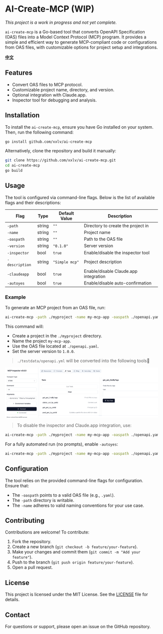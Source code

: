 # AI-Create-MCP (WIP)

_This project is a work in progress and not yet complete._

`ai-create-mcp` is a Go-based tool that converts OpenAPI Specification (OAS) files into a Model Context Protocol (MCP) program. It provides a simple and efficient way to generate MCP-compliant code or configurations from OAS files, with customizable options for project setup and integrations.

**[中文](README-zh.md)**

## Features

- Convert OAS files to MCP protocol.
- Customizable project name, directory, and version.
- Optional integration with Claude.app.
- Inspector tool for debugging and analysis.

## Installation

To install the `ai-create-mcp`, ensure you have Go installed on your system. Then, run the following command:

```bash
go install github.com/xxlv/ai-create-mcp
```

Alternatively, clone the repository and build it manually:

```bash
git clone https://github.com/xxlv/ai-create-mcp.git
cd ai-create-mcp
go build
```

## Usage

The tool is configured via command-line flags. Below is the list of available flags and their descriptions:

| Flag           | Type   | Default Value  | Description                           |
| -------------- | ------ | -------------- | ------------------------------------- |
| `-path`        | string | `""`           | Directory to create the project in    |
| `-name`        | string | `""`           | Project name                          |
| `-oaspath`     | string | `""`           | Path to the OAS file                  |
| `-version`     | string | `"0.1.0"`      | Server version                        |
| `-inspector`   | bool   | `true`         | Enable/disable the inspector tool     |
| `-description` | string | `"Simple mcp"` | Project description                   |
| `-claudeapp`   | bool   | `true`         | Enable/disable Claude.app integration |
| `-autoyes`     | bool   | `true`         | Enable/disable auto-confirmation      |

### Example

To generate an MCP project from an OAS file, run:

```bash
ai-create-mcp -path ./myproject -name my-mcp-app -oaspath ./openapi.yaml -version 1.0.0
```

This command will:

- Create a project in the `./myproject` directory.
- Name the project `my-mcp-app`.
- Use the OAS file located at `./openapi.yaml`.
- Set the server version to `1.0.0`.

> `./testdata/openapi.yml` will be converted into the following tools🔧

![inspector](./docs/inspector.png)

> To disable the inspector and Claude.app integration, use:

```bash
ai-create-mcp -path ./myproject -name my-mcp-app -oaspath ./openapi.yaml -inspector=false -claudeapp=false
```

For a fully automated run (no prompts), enable `-autoyes`:

```bash
ai-create-mcp -path ./myproject -name my-mcp-app -oaspath ./openapi.yaml -autoyes
```

## Configuration

The tool relies on the provided command-line flags for configuration. Ensure that:

- The `-oaspath` points to a valid OAS file (e.g., `.yaml`).
- The `-path` directory is writable.
- The `-name` adheres to valid naming conventions for your use case.

## Contributing

Contributions are welcome! To contribute:

1. Fork the repository.
2. Create a new branch (`git checkout -b feature/your-feature`).
3. Make your changes and commit them (`git commit -m "Add your feature"`).
4. Push to the branch (`git push origin feature/your-feature`).
5. Open a pull request.

## License

This project is licensed under the MIT License. See the [LICENSE](LICENSE) file for details.

## Contact

For questions or support, please open an issue on the GitHub repository.
